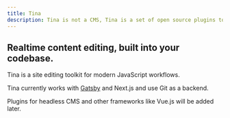 ```yaml
---
title: Tina
description: Tina is not a CMS, Tina is a set of open source plugins to empower JS developers provide a realtime editing experience to content editors.
---
```

## Realtime content editing, built into your codebase.

Tina is a site editing toolkit for modern JavaScript workflows.

Tina currently works with [Gatsby](/docs/gatsby/quickstart/) and Next.js and use Git as a backend.

Plugins for headless CMS and other frameworks like Vue.js will be added later.